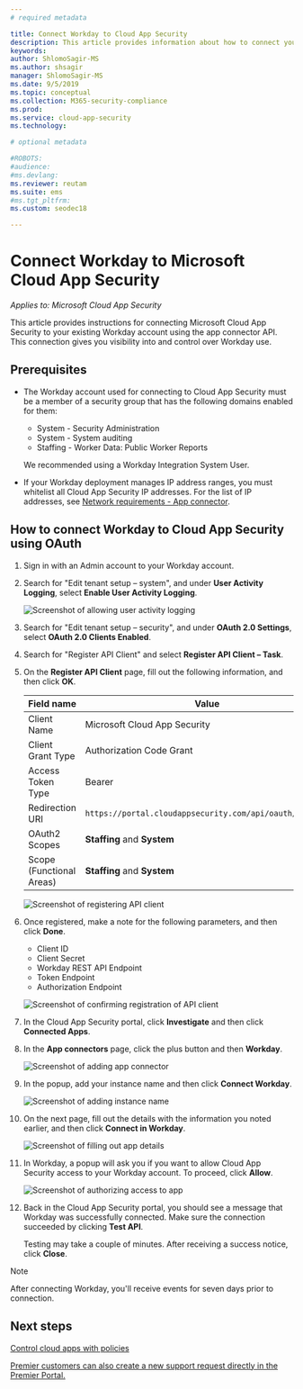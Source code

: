 ```yaml
---
# required metadata

title: Connect Workday to Cloud App Security
description: This article provides information about how to connect your Workday app to Cloud App Security using the API connector for visibility and control over use.
keywords:
author: ShlomoSagir-MS
ms.author: shsagir
manager: ShlomoSagir-MS
ms.date: 9/5/2019
ms.topic: conceptual
ms.collection: M365-security-compliance
ms.prod:
ms.service: cloud-app-security
ms.technology:

# optional metadata

#ROBOTS:
#audience:
#ms.devlang:
ms.reviewer: reutam
ms.suite: ems
#ms.tgt_pltfrm:
ms.custom: seodec18

---
```

# Connect Workday to Microsoft Cloud App Security

*Applies to: Microsoft Cloud App Security*

This article provides instructions for connecting Microsoft Cloud App Security to your existing Workday account using the app connector API. This connection gives you visibility into and control over Workday use.

## Prerequisites

- The Workday account used for connecting to Cloud App Security must be a member of a security group that has the following domains enabled for them:

  - System - Security Administration
  - System - System auditing
  - Staffing - Worker Data: Public Worker Reports

  We recommended using a Workday Integration System User.

- If your Workday deployment manages IP address ranges, you must whitelist all Cloud App Security IP addresses. For the list of IP addresses, see [Network requirements - App connector](network-requirements.md#app-connector).

## How to connect Workday to Cloud App Security using OAuth

1. Sign in with an Admin account to your Workday account.

1. Search for "Edit tenant setup – system", and under **User Activity Logging**, select **Enable User Activity Logging**.

    ![Screenshot of allowing user activity logging](media/connect-workday-enable-logging.png)

1. Search for "Edit tenant setup – security", and under **OAuth 2.0 Settings**, select **OAuth 2.0 Clients Enabled**.

1. Search for "Register API Client" and select **Register API Client – Task**.

1. On the **Register API Client** page, fill out the following information, and then click **OK**.

    | Field name | Value |
    | ---- | ---- |
    | Client Name | Microsoft Cloud App Security |
    | Client Grant Type | Authorization Code Grant |
    | Access Token Type | Bearer |
    | Redirection URI | `https://portal.cloudappsecurity.com/api/oauth/connect` |
    | OAuth2 Scopes | **Staffing** and **System** |
    | Scope (Functional Areas) | **Staffing** and **System** |

    ![Screenshot of registering API client](media/connect-workday-register-api-client.png)

1. Once registered, make a note for the following parameters, and then click **Done**.

    - Client ID
    - Client Secret
    - Workday REST API Endpoint
    - Token Endpoint
    - Authorization Endpoint

    ![Screenshot of confirming registration of API client](media/connect-workday-register-api-client-confirm.png)

1. In the Cloud App Security portal, click **Investigate** and then click **Connected Apps**.

1. In the **App connectors** page, click the plus button and then **Workday**.

    ![Screenshot of adding app connector](media/connect-workday-add-app.png)

1. In the popup, add your instance name and then click **Connect Workday**.

    ![Screenshot of adding instance name](media/connect-workday-add-app-connect.png)

1. On the next page, fill out the details with the information you noted earlier, and then click **Connect in Workday**.

    ![Screenshot of filling out app details](media/connect-workday-add-app-connect-details.png)

1. In Workday, a popup will ask you if you want to allow Cloud App Security access to your Workday account. To proceed, click **Allow**.

    ![Screenshot of authorizing access to app](media/connect-workday-add-app-allow.png)

1. Back in the Cloud App Security portal, you should see a message that Workday was successfully connected. Make sure the connection succeeded by clicking **Test API**.

    Testing may take a couple of minutes. After receiving a success notice, click **Close**.

> [!NOTE]
> After connecting Workday, you'll receive events for seven days prior to connection.

## Next steps

[Control cloud apps with policies](control-cloud-apps-with-policies.md)

[Premier customers can also create a new support request directly in the Premier Portal.](https://premier.microsoft.com/)
